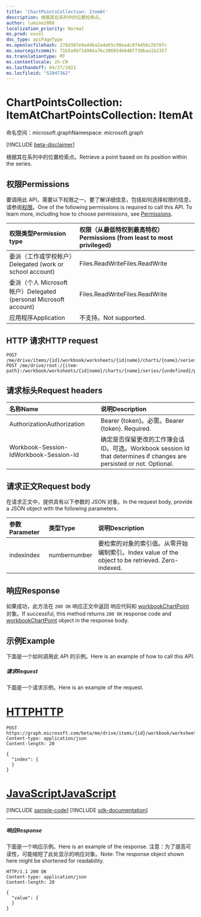 ```yaml
---
title: 'ChartPointsCollection: ItemAt'
description: 根据其在系列中的位置检索点。
author: lumine2008
localization_priority: Normal
ms.prod: excel
doc_type: apiPageType
ms.openlocfilehash: 278d307e9a44ba2a4e65c90ea4c8f4456c2670fc
ms.sourcegitcommit: 71b5a96f14984a76c386934b648f730baa1b2357
ms.translationtype: MT
ms.contentlocale: zh-CN
ms.lasthandoff: 04/27/2021
ms.locfileid: "52047362"
---
```

# <a name="chartpointscollection-itemat"></a><span data-ttu-id="c7267-103">ChartPointsCollection: ItemAt</span><span class="sxs-lookup"><span data-stu-id="c7267-103">ChartPointsCollection: ItemAt</span></span>

<span data-ttu-id="c7267-104">命名空间：microsoft.graph</span><span class="sxs-lookup"><span data-stu-id="c7267-104">Namespace: microsoft.graph</span></span>

[!INCLUDE [beta-disclaimer](../../includes/beta-disclaimer.md)]

<span data-ttu-id="c7267-105">根据其在系列中的位置检索点。</span><span class="sxs-lookup"><span data-stu-id="c7267-105">Retrieve a point based on its position within the series.</span></span>
## <a name="permissions"></a><span data-ttu-id="c7267-106">权限</span><span class="sxs-lookup"><span data-stu-id="c7267-106">Permissions</span></span>
<span data-ttu-id="c7267-p101">要调用此 API，需要以下权限之一。要了解详细信息，包括如何选择权限的信息，请参阅[权限](/graph/permissions-reference)。</span><span class="sxs-lookup"><span data-stu-id="c7267-p101">One of the following permissions is required to call this API. To learn more, including how to choose permissions, see [Permissions](/graph/permissions-reference).</span></span>

|<span data-ttu-id="c7267-109">权限类型</span><span class="sxs-lookup"><span data-stu-id="c7267-109">Permission type</span></span>      | <span data-ttu-id="c7267-110">权限（从最低特权到最高特权）</span><span class="sxs-lookup"><span data-stu-id="c7267-110">Permissions (from least to most privileged)</span></span>              |
|:--------------------|:---------------------------------------------------------|
|<span data-ttu-id="c7267-111">委派（工作或学校帐户）</span><span class="sxs-lookup"><span data-stu-id="c7267-111">Delegated (work or school account)</span></span> | <span data-ttu-id="c7267-112">Files.ReadWrite</span><span class="sxs-lookup"><span data-stu-id="c7267-112">Files.ReadWrite</span></span>    |
|<span data-ttu-id="c7267-113">委派（个人 Microsoft 帐户）</span><span class="sxs-lookup"><span data-stu-id="c7267-113">Delegated (personal Microsoft account)</span></span> | <span data-ttu-id="c7267-114">Files.ReadWrite</span><span class="sxs-lookup"><span data-stu-id="c7267-114">Files.ReadWrite</span></span>    |
|<span data-ttu-id="c7267-115">应用程序</span><span class="sxs-lookup"><span data-stu-id="c7267-115">Application</span></span> | <span data-ttu-id="c7267-116">不支持。</span><span class="sxs-lookup"><span data-stu-id="c7267-116">Not supported.</span></span> |

## <a name="http-request"></a><span data-ttu-id="c7267-117">HTTP 请求</span><span class="sxs-lookup"><span data-stu-id="c7267-117">HTTP request</span></span>
<!-- { "blockType": "ignored" } -->
```http
POST /me/drive/items/{id}/workbook/worksheets/{id|name}/charts/{name}/series/{undefined}/points/ItemAt
POST /me/drive/root:/{item-path}:/workbook/worksheets/{id|name}/charts/{name}/series/{undefined}/points/ItemAt

```
## <a name="request-headers"></a><span data-ttu-id="c7267-118">请求标头</span><span class="sxs-lookup"><span data-stu-id="c7267-118">Request headers</span></span>
| <span data-ttu-id="c7267-119">名称</span><span class="sxs-lookup"><span data-stu-id="c7267-119">Name</span></span>       | <span data-ttu-id="c7267-120">说明</span><span class="sxs-lookup"><span data-stu-id="c7267-120">Description</span></span>|
|:---------------|:----------|
| <span data-ttu-id="c7267-121">Authorization</span><span class="sxs-lookup"><span data-stu-id="c7267-121">Authorization</span></span>  | <span data-ttu-id="c7267-p102">Bearer {token}。必需。</span><span class="sxs-lookup"><span data-stu-id="c7267-p102">Bearer {token}. Required.</span></span> |
| <span data-ttu-id="c7267-124">Workbook-Session-Id</span><span class="sxs-lookup"><span data-stu-id="c7267-124">Workbook-Session-Id</span></span>  | <span data-ttu-id="c7267-p103">确定是否保留更改的工作簿会话 ID。可选。</span><span class="sxs-lookup"><span data-stu-id="c7267-p103">Workbook session Id that determines if changes are persisted or not. Optional.</span></span>|

## <a name="request-body"></a><span data-ttu-id="c7267-127">请求正文</span><span class="sxs-lookup"><span data-stu-id="c7267-127">Request body</span></span>
<span data-ttu-id="c7267-128">在请求正文中，提供具有以下参数的 JSON 对象。</span><span class="sxs-lookup"><span data-stu-id="c7267-128">In the request body, provide a JSON object with the following parameters.</span></span>

| <span data-ttu-id="c7267-129">参数</span><span class="sxs-lookup"><span data-stu-id="c7267-129">Parameter</span></span>    | <span data-ttu-id="c7267-130">类型</span><span class="sxs-lookup"><span data-stu-id="c7267-130">Type</span></span>   |<span data-ttu-id="c7267-131">说明</span><span class="sxs-lookup"><span data-stu-id="c7267-131">Description</span></span>|
|:---------------|:--------|:----------|
|<span data-ttu-id="c7267-132">index</span><span class="sxs-lookup"><span data-stu-id="c7267-132">index</span></span>|<span data-ttu-id="c7267-133">number</span><span class="sxs-lookup"><span data-stu-id="c7267-133">number</span></span>|<span data-ttu-id="c7267-p104">要检索的对象的索引值。从零开始编制索引。</span><span class="sxs-lookup"><span data-stu-id="c7267-p104">Index value of the object to be retrieved. Zero-indexed.</span></span>|

## <a name="response"></a><span data-ttu-id="c7267-136">响应</span><span class="sxs-lookup"><span data-stu-id="c7267-136">Response</span></span>

<span data-ttu-id="c7267-137">如果成功，此方法在 `200 OK` 响应正文中返回 响应代码和 [workbookChartPoint](../resources/workbookchartpoint.md) 对象。</span><span class="sxs-lookup"><span data-stu-id="c7267-137">If successful, this method returns `200 OK` response code and [workbookChartPoint](../resources/workbookchartpoint.md) object in the response body.</span></span>

## <a name="example"></a><span data-ttu-id="c7267-138">示例</span><span class="sxs-lookup"><span data-stu-id="c7267-138">Example</span></span>
<span data-ttu-id="c7267-139">下面是一个如何调用此 API 的示例。</span><span class="sxs-lookup"><span data-stu-id="c7267-139">Here is an example of how to call this API.</span></span>
##### <a name="request"></a><span data-ttu-id="c7267-140">请求</span><span class="sxs-lookup"><span data-stu-id="c7267-140">Request</span></span>
<span data-ttu-id="c7267-141">下面是一个请求示例。</span><span class="sxs-lookup"><span data-stu-id="c7267-141">Here is an example of the request.</span></span>

# <a name="http"></a>[<span data-ttu-id="c7267-142">HTTP</span><span class="sxs-lookup"><span data-stu-id="c7267-142">HTTP</span></span>](#tab/http)
<!-- {
  "blockType": "request",
  "name": "chartpointscollection_itemat"
}-->
```http
POST https://graph.microsoft.com/beta/me/drive/items/{id}/workbook/worksheets/{id|name}/charts/{name}/series/{undefined}/points/ItemAt
Content-type: application/json
Content-length: 20

{
  "index": {
  }
}
```
# <a name="javascript"></a>[<span data-ttu-id="c7267-143">JavaScript</span><span class="sxs-lookup"><span data-stu-id="c7267-143">JavaScript</span></span>](#tab/javascript)
[!INCLUDE [sample-code](../includes/snippets/javascript/chartpointscollection-itemat-javascript-snippets.md)]
[!INCLUDE [sdk-documentation](../includes/snippets/snippets-sdk-documentation-link.md)]

---


##### <a name="response"></a><span data-ttu-id="c7267-144">响应</span><span class="sxs-lookup"><span data-stu-id="c7267-144">Response</span></span>
<span data-ttu-id="c7267-145">下面是一个响应示例。</span><span class="sxs-lookup"><span data-stu-id="c7267-145">Here is an example of the response.</span></span> <span data-ttu-id="c7267-146">注意：为了提高可读性，可能缩短了此处显示的响应对象。</span><span class="sxs-lookup"><span data-stu-id="c7267-146">Note: The response object shown here might be shortened for readability.</span></span>
<!-- {
  "blockType": "response",
  "truncated": true,
  "@odata.type": "microsoft.graph.workbookChartPoint"
} -->
```http
HTTP/1.1 200 OK
Content-type: application/json
Content-length: 20

{
  "value": {
  }
}
```

<!-- uuid: 8fcb5dbc-d5aa-4681-8e31-b001d5168d79
2015-10-25 14:57:30 UTC -->
<!--
{
  "type": "#page.annotation",
  "description": "ChartPointsCollection: ItemAt",
  "keywords": "",
  "section": "documentation",
  "tocPath": "",
  "suppressions": [
  ]
}
-->


